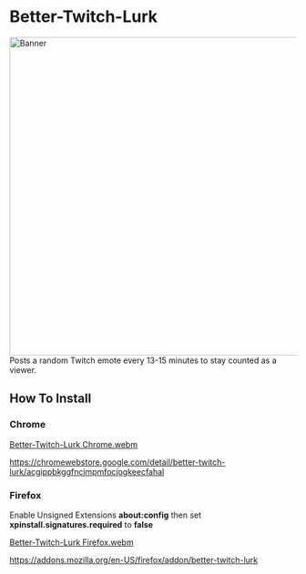 # Better-Twitch-Lurk
<img width="1400" height="560" alt="Banner" src="https://github.com/user-attachments/assets/142038e8-fdb3-4699-83f9-b84ce30d9d85" />
Posts a random Twitch emote every 13-15 minutes to stay counted as a viewer.

## How To Install
### Chrome

[Better-Twitch-Lurk Chrome.webm](https://github.com/user-attachments/assets/af8810c9-2efe-4dd7-9bde-e302894eaaac)


https://chromewebstore.google.com/detail/better-twitch-lurk/acgippbkggfncjmpmfocjogkeecfahal

### Firefox

Enable Unsigned Extensions **about:config**
then set **xpinstall.signatures.required** to **false**

[Better-Twitch-Lurk Firefox.webm](https://github.com/user-attachments/assets/1d9b1658-f285-4995-9928-d493689457e6)

https://addons.mozilla.org/en-US/firefox/addon/better-twitch-lurk
